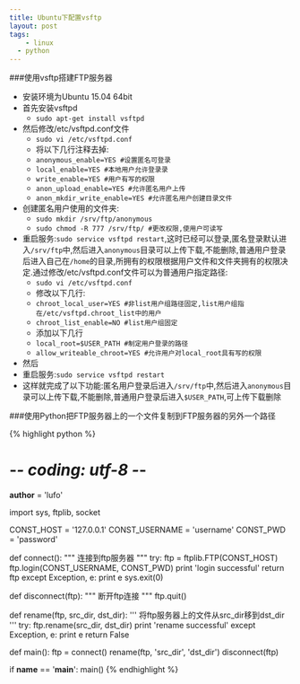 ```yaml
---
title: Ubuntu下配置vsftp
layout: post
tags:
	- linux
  - python
---
```


###使用vsftp搭建FTP服务器

- 安装环境为Ubuntu 15.04 64bit
- 首先安装vsftpd
	- `sudo apt-get install vsftpd`
- 然后修改/etc/vsftpd.conf文件
	- `sudo vi /etc/vsftpd.conf`
	- 将以下几行注释去掉:
	- `anonymous_enable=YES #设置匿名可登录`
	- `local_enable=YES #本地用户允许登录录`
	- `write_enable=YES #用户有写的权限`
	- `anon_upload_enable=YES #允许匿名用户上传`
	- `anon_mkdir_write_enable=YES #允许匿名用户创建目录文件`
- 创建匿名用户使用的文件夹:
	- `sudo mkdir /srv/ftp/anonymous`
	- `sudo chmod -R 777 /srv/ftp/ #更改权限,使用户可读写`
- 重启服务:`sudo service vsftpd restart`,这时已经可以登录,匿名登录默认进入`/srv/ftp`中,然后进入`anonymous`目录可以上传下载,不能删除,普通用户登录后进入自己在`/home`的目录,所拥有的权限根据用户文件和文件夹拥有的权限决定.通过修改/etc/vsftpd.conf文件可以为普通用户指定路径:
	- `sudo vi /etc/vsftpd.conf`
	- 修改以下几行:
	- `chroot_local_user=YES #非list用户组路径固定,list用户组指在/etc/vsftpd.chroot_list中的用户`
	- `chroot_list_enable=NO #list用户组固定`
	- 添加以下几行
	- `local_root=$USER_PATH #制定用户登录的路径`
	- `allow_writeable_chroot=YES #允许用户对local_root具有写的权限`
- 然后
- 重启服务:`sudo service vsftpd restart`
- 这样就完成了以下功能:匿名用户登录后进入`/srv/ftp`中,然后进入`anonymous`目录可以上传下载,不能删除,普通用户登录后进入`$USER_PATH`,可上传下载删除

###使用Python把FTP服务器上的一个文件复制到FTP服务器的另外一个路径

{% highlight python %}
# -*- coding: utf-8 -*-
__author__ = 'lufo'

import sys, ftplib, socket

CONST_HOST = '127.0.0.1'
CONST_USERNAME = 'username'
CONST_PWD = 'password'


def connect():
    """
    连接到ftp服务器
    """
    try:
        ftp = ftplib.FTP(CONST_HOST)
        ftp.login(CONST_USERNAME, CONST_PWD)
        print 'login successful'
        return ftp
    except Exception, e:
        print e
        sys.exit(0)


def disconnect(ftp):
    """
    断开ftp连接
    """
    ftp.quit()


def rename(ftp, src_dir, dst_dir):
    '''
    将ftp服务器上的文件从src_dir移到dst_dir
    '''
    try:
        ftp.rename(src_dir, dst_dir)
        print 'rename successful'
    except Exception, e:
        print e
        return False


def main():
    ftp = connect()
    rename(ftp, 'src_dir', 'dst_dir')
    disconnect(ftp)


if __name__ == '__main__':
    main()
{% endhighlight %}